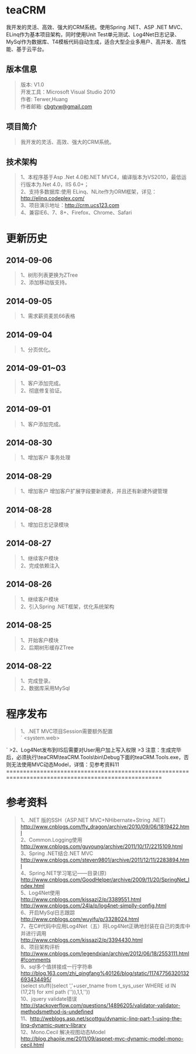 teaCRM
======

我开发的灵活、高效、强大的CRM系统。使用Spring .NET、ASP .NET MVC、ELinq作为基本项目架构，同时使用Unit Test单元测试、Log4Net日志记录、MySql作为数据库、T4模板代码自动生成，适合大型企业多用户、高并发、高性能、基于云平台。

版本信息
-------
>版本: V1.0     
>开发工具：Microsoft Visual Studio 2010      
>作者: Terwer,Huang   
>作者邮箱: cbgtyw@gmail.com   

项目简介
-------
>我开发的灵活、高效、强大的CRM系统。

技术架构
-------
>1、本程序基于Asp .Net 4.0和.NET MVC4，编译版本为VS2010，最低运行版本为.Net 4.0，IIS 6.0+；  
>2、支持多数据库:使用 ELinq、NLite作为ORM框架，详见：http://elinq.codeplex.com/  
>3、项目演示地址：http://crm.ucs123.com     
>4、兼容IE6、7、8+、Firefox、Chrome、Safari

更新历史
=======
2014-09-06
----------
>1、树形列表更换为ZTree   
>2、添加移动版支持。

2014-09-05
----------
>1、需求薪资麦凯66表格

2014-09-04
----------
>1、分页优化。    

2014-09-01~03
----------
>1、客户添加完成。       
>2、彻底修复验证。

2014-09-01
----------
>1、客户添加完成。

2014-08-30
----------
>1、增加客户
>事务处理

2014-08-29
----------
>1、增加客户
>增加客户扩展字段要新建表，并且还有新建外键管理

2014-08-28
----------
>1、增加日志记录模块 
  
2014-08-27
----------
>1、继续客户模块        
>2、完成依赖注入

2014-08-26
----------
>1、继续客户模块        
>2、引入Spring .NET框架，优化系统架构

2014-08-25
----------
>1、开始客户模块  
>2、后期树形缓存ZTree

2014-08-22
----------
>1、完成登录。  
>2、数据库采用MySql  

程序发布
=============================
>1、.NET MVC项目Session需要额外配置        
 `
<system.web>  
  <sessionState mode="StateServer" stateConnectionString="tcpip=127.0.0.1:42424" sqlConnectionString="data source=127.0.0.1;Trusted_Connection=yes" cookieless="false" timeout="720" />   
  </system.web>  
 `
>2、Log4Net发布到IIS后需要对User用户加上写入权限
>3
注意：生成完毕后，必须执行\teaCRM\teaCRM.Tools\bin\Debug下面的teaCRM.Tools.exe，否则无法使用MVC动态Model，详情：见参考资料11
====================================================================================================

参考资料
=======
>1、.NET 版的SSH（ASP.NET MVC+NHibernate+String .NET）    
http://www.cnblogs.com/fly_dragon/archive/2010/09/06/1819422.html    
>2、Common.Logging使用      
http://www.cnblogs.com/guyoung/archive/2011/10/17/2215109.html   
>3、Spring .NET结合.NET MVC  
http://www.cnblogs.com/steven9801/archive/2011/12/11/2283894.html    
>4、Spring.NET学习笔记——目录(原)           
http://www.cnblogs.com/GoodHelper/archive/2009/11/20/SpringNet_Index.html      
>5、Log4Net使用     
http://www.cnblogs.com/kissazi2/p/3389551.html      
http://www.cnblogs.com/24la/p/log4net-simplly-config.html         
>6、开启MySql日志跟踪        
http://www.cnblogs.com/wuyifu/p/3328024.html     
>7、在C#代码中应用Log4Net（五）将Log4Net正确地封装在自己的类库中并进行调用    
http://www.cnblogs.com/kissazi2/p/3394430.html   
>8、项目架构评析    
http://www.cnblogs.com/legendxian/archive/2012/06/18/2553111.html#!comments    
>9、sql多个值拼接成一行字符串    
http://blog.163.com/zhi_qingfang%40126/blog/static/11747756320132693434495/        
(select stuff((select ','+user_tname from t_sys_user WHERE id IN (17,21) for xml path ('')),1,1,''))       
>10、jquery validate错误    
http://stackoverflow.com/questions/14896205/validator-validator-methodsmethod-is-undefined  
>11、http://weblogs.asp.net/scottgu/dynamic-linq-part-1-using-the-linq-dynamic-query-library   
>12、Mono.Cecil 解决视图动态Model
http://blog.zhaojie.me/2011/09/aspnet-mvc-dynamic-model-mono-cecil.html     






  

